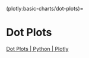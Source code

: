 (plotly:basic-charts/dot-plots)=
# Dot Plots

[Dot Plots | Python | Plotly](https://plotly.com/python/dot-plots/)